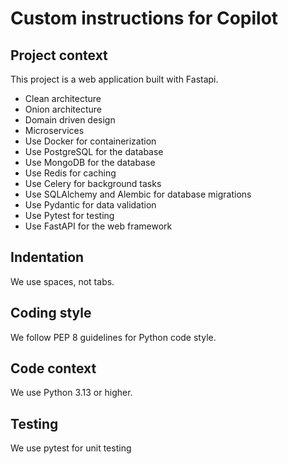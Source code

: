 # Custom instructions for Copilot

## Project context

This project is a web application built with Fastapi.

- Clean architecture
- Onion architecture
- Domain driven design
- Microservices
- Use Docker for containerization
- Use PostgreSQL for the database
- Use MongoDB for the database
- Use Redis for caching
- Use Celery for background tasks
- Use SQLAlchemy and Alembic for database migrations
- Use Pydantic for data validation
- Use Pytest for testing
- Use FastAPI for the web framework

## Indentation

We use spaces, not tabs.


## Coding style

We follow PEP 8 guidelines for Python code style.

## Code context

We use Python 3.13 or higher.

## Testing

We use pytest for unit testing
